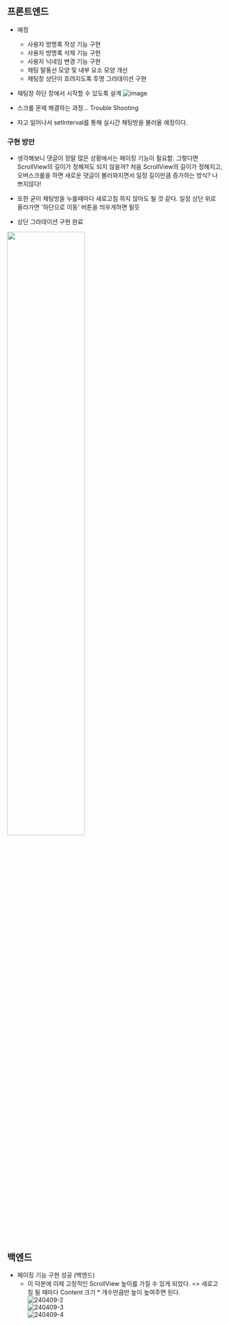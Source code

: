 ## 프론트엔드
- 예정
    - 사용자 방명록 작성 기능 구현
    - 사용자 방명록 삭제 기능 구현
    - 사용자 닉네임 변경 기능 구현
    - 채팅 말풍선 모양 및 내부 요소 모양 개선
    - 채팅창 상단이 흐려지도록 투명 그라데이션 구현


- 채팅창 하단 창에서 시작할 수 있도록 설계
![image](https://github.com/ChaeDoll/TIL/assets/108540812/81d4dbf9-385e-4fb9-94a9-d4ce0bf91c5f)

- 스크롤 문제 해결하는 과정... Trouble Shooting
- 자고 일어나서 setInterval를 통해 실시간 채팅방을 불러올 예정이다.

### 구현 방안
- 생각해보니 댓글이 정말 많은 상황에서는 페이징 기능이 필요함. 그렇다면 ScrollView의 길이가 정해져도 되지 않을까? 처음 ScrollView의 길이가 정해지고, 오버스크롤을 하면 새로운 댓글이 불러와지면서 일정 길이만큼 증가하는 방식? 나쁘지않다!
- 또한 굳이 채팅방을 누를때마다 새로고침 하지 않아도 될 것 같다. 일정 상단 위로 올라가면 '하단으로 이동' 버튼을 띄우게하면 될듯

- 상단 그라데이션 구현 완료  
<img src="https://github.com/ChaeDoll/TIL/assets/108540812/c9fc0f30-1426-4278-b7f7-75d96fc45bf1" width="60%"/>

## 백엔드
- 페이징 기능 구현 성공 (백엔드)
    - 이 덕분에 이제 고정적인 ScrollView 높이를 가질 수 있게 되었다. => 새로고침 될 때마다 Content 크기 * 개수만큼만 높이 높여주면 된다.  
![240409-2](https://github.com/ChaeDoll/TIL/assets/108540812/832aaa8a-f483-435b-9e9e-e6989890c60a)  
![240409-3](https://github.com/ChaeDoll/TIL/assets/108540812/f9d7d468-47c6-46ca-b73c-a083e0fe4c38)  
![240409-4](https://github.com/ChaeDoll/TIL/assets/108540812/02ff59ea-584b-45cb-bdf7-fae034564ac9)  


